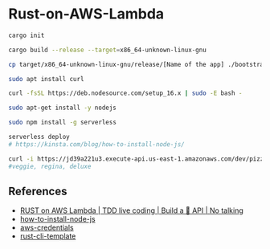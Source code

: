 # Rust-on-AWS-Lambda

```bash
cargo init

cargo build --release --target=x86_64-unknown-linux-gnu

cp target/x86_64-unknown-linux-gnu/release/[Name of the app] ./bootstrap

```


```bash
sudo apt install curl

curl -fsSL https://deb.nodesource.com/setup_16.x | sudo -E bash -

sudo apt-get install -y nodejs

sudo npm install -g serverless

serverless deploy
# https://kinsta.com/blog/how-to-install-node-js/

curl -i https://jd39a221u3.execute-api.us-east-1.amazonaws.com/dev/pizza/[pizza name]/price
#veggie, regina, deluxe
```

## References
* [RUST on AWS Lambda | TDD live coding | Build a 🍕 API | No talking](https://www.youtube.com/watch?v=Idys2BAmqIU)
* [how-to-install-node-js](https://kinsta.com/blog/how-to-install-node-js/)
* [aws-credentials](https://www.serverless.com/framework/docs/providers/aws/guide/credentials)
* [rust-cli-template](https://github.com/kbknapp/rust-cli-template)